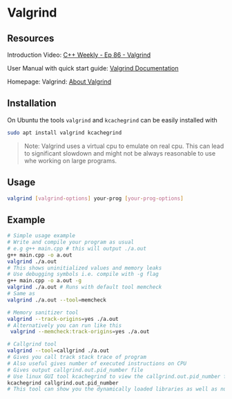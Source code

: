 # Valgrind

## Resources
Introduction Video:  [C++ Weekly - Ep 86 - Valgrind](https://www.youtube.com/watch?v=3l0BQs2ThTo)



User Manual with quick start guide: [Valgrind Documentation](https://valgrind.org/docs/manual/valgrind_manual.pdf)


Homepage: Valgrind: [About Valgrind](https://valgrind.org/info/)
## Installation
On Ubuntu the tools `valgrind` and `kcachegrind` can be easily installed with
```bash
sudo apt install valgrind kcachegrind
```
>Note:
Valgrind uses a virtual cpu to emulate on real cpu. This can lead to significant slowdown and might not be always reasonable to use whe working on large programs.
## Usage
 ```bash
valgrind [valgrind-options] your-prog [your-prog-options]
```
## Example
```bash
# Simple usage example
# Write and compile your program as usual
# e.g g++ main.cpp # this will output ./a.out
g++ main.cpp -o a.out
valgrind ./a.out
# This shows uninitialized values and memory leaks
# Use debugging symbols i.e. compile with -g flag
g++ main.cpp -o a.out -g
valgrind ./a.out # Runs with default tool memcheck
# Same as
valgrind ./a.out --tool=memcheck 

# Memory sanitizer tool
valgrind --track-origins=yes ./a.out
# Alternatively you can run like this
 valgrind --memcheck:track-origins=yes ./a.out

# Callgrind tool
valgrind --tool=callgrind ./a.out
# Gives you call track stack trace of program
# Also useful gives number of executed instructions on CPU
# Gives output callgrind.out.pid_number file
# Use linux GUI tool kcachegrind to view the callgrind.out.pid_number file  
kcachegrind callgrind.out.pid_number
# This tool can show you the dynamically loaded libraries as well as number of times called.
```
